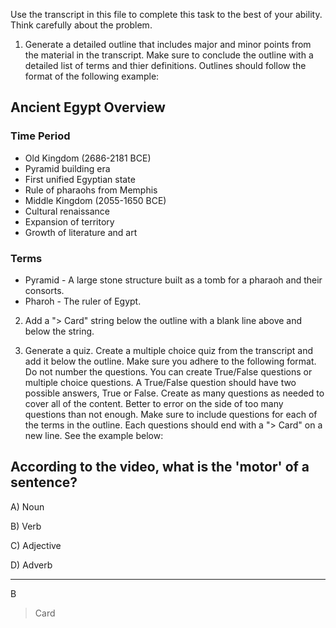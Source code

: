 
Use the transcript in this file to complete this task to the best of your ability. Think carefully about the problem.

1. Generate a detailed outline that includes major and minor points from the material in the transcript. Make sure to conclude the outline with a detailed list of terms and thier definitions. Outlines should follow the format of the following example:

## Ancient Egypt Overview

### Time Period
- Old Kingdom (2686-2181 BCE)
- Pyramid building era
- First unified Egyptian state
- Rule of pharaohs from Memphis
- Middle Kingdom (2055-1650 BCE)
- Cultural renaissance
- Expansion of territory
- Growth of literature and art
### Terms
- Pyramid - A large stone structure built as a tomb for a pharaoh and their consorts.
- Pharoh - The ruler of Egypt.

2. Add a "> Card" string below the outline with a blank line above and below the string.

3. Generate a quiz.  Create a multiple choice quiz from the transcript and add it below the outline. Make sure you adhere to the following format. Do not number the questions. You can create True/False questions or multiple choice questions. A True/False question should have two possible answers, True or False. Create as many questions as needed to cover all of the content. Better to error on the side of too many questions than not enough. Make sure to include questions for each of the terms in the outline. Each questions should end with a "> Card" on a new line. See the example below:

## According to the video, what is the 'motor' of a sentence?

A) Noun

B) Verb

C) Adjective

D) Adverb

---

B

> Card